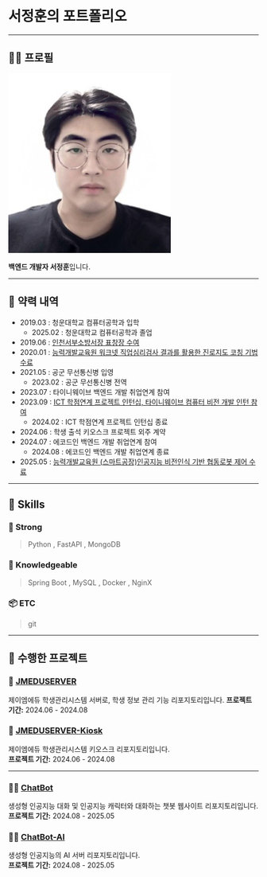 # 서정훈의 포트폴리오

---

## 🧑‍💻 프로필
![서정훈 프로필 사진](/images/me.jpg)

**백엔드 개발자 서정훈**입니다. 

---

## 📝 약력 내역

- 2019.03 : 청운대학교 컴퓨터공학과 입학
    - 2025.02 : 청운대학교 컴퓨터공학과 졸업
- 2019.06 : [인천서부소방서장 표창장 수여](https://drive.google.com/file/d/1Vs28LhBdlr2nhCrS3atcXGxBcNwqHlu8/view?usp=sharing)
- 2020.01 : [능력개발교육원 워크넷 직업심리검사 결과를 활용한 진로지도 코칭 기법 수료](https://drive.google.com/file/d/1vVK01h9xqusmZVl5fItSla0GjdM2saJI/view?usp=sharing)
- 2021.05 : 공군 무선통신병 입영
    - 2023.02 : 공군 무선통신병 전역
- 2023.07 : 타이니웨이브 백엔드 개발 취업연계 참여
- 2023.09 : [ICT 학점연계 프로젝트 인턴십, 타이니웨이브 컴퓨터 비전 개발 인턴 참여](https://drive.google.com/file/d/1Sak7KrXt3_JEzKhuRik08QhyOSH4FQzu/view?usp=sharing)
    - 2024.02 : ICT 학점연계 프로젝트 인턴십 종료
- 2024.06 : 학생 출석 키오스크 프로젝트 외주 계약
- 2024.07 : 에코드인 백엔드 개발 취업연계 참여
    - 2024.08 : 에코드인 백엔드 개발 취업연계 종료
- 2025.05 : [능력개발교육원 (스마트공장)인공지능 비전인식 기반 협동로봇 제어 수료](https://drive.google.com/file/d/1BiZWUlvXdNQkz1hxWzpiwSbejEzWDjfZ/view?usp=sharing)

---

## 📑 Skills

### 💪 Strong
> Python , FastAPI , MongoDB


### 🍼 Knowledgeable
> Spring Boot , MySQL , Docker , NginX 


### 📦 ETC
> git


---

## 📁 수행한 프로젝트

### 🏫 [JMEDUSERVER](https://github.com/jgkim14/JMEDUSERVER)
제이엠에듀 학생관리시스템 서버로, 학생 정보 관리 기능 리포지토리입니다. 
**프로젝트 기간:** 2024.06 - 2024.08

### 🏫 [JMEDUSERVER-Kiosk](https://github.com/TreeNut-KR/ClassLinker)
제이엠에듀 학생관리시스템 키오스크 리포지토리입니다.  
**프로젝트 기간:** 2024.06 - 2024.08


---

### 🤖💬 [ChatBot](https://github.com/TreeNut-KR/ChatBot)
생성형 인공지능 대화 및 인공지능 캐릭터와 대화하는 챗봇 웹사이트 리포지토리입니다.  
**프로젝트 기간:** 2024.08 - 2025.05

### 🤖💬 [ChatBot-AI](https://github.com/TreeNut-KR/ChatBot-AI)
생성형 인공지능의 AI 서버 리포지토리입니다.  
**프로젝트 기간:** 2024.08 - 2025.05
